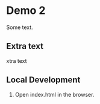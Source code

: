# Demo 2

Some text.

## Extra text

xtra text

## Local Development

1. Open index.html in the browser.
